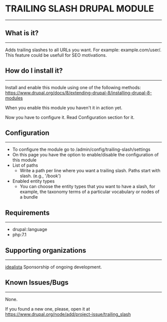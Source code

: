# TRAILING SLASH DRUPAL MODULE
----------------------------

## What is it?
-----------
Adds trailing slashes to all URLs you want.
For example: example.com/user/.
This feature could be usefull for SEO motivations.

## How do I install it?
--------------------
Install and enable this module using one of the following methods:
https://www.drupal.org/docs/8/extending-drupal-8/installing-drupal-8-modules

When you enable this module you haven't it in action yet. 

Now you have to configure it. Read Configuration section for it.

## Configuration
-------------
* To configure the module go to /admin/config/trailing-slash/settings
* On this page you have the option to enable/disable the configuration of this module
* List of paths 
  * Write a path per line where you want a trailing slash. Paths start with slash. (e.g., '/book')
* Enabled entity types
  * You can choose the entity types that you want to have a slash, for example, the taxonomy terms of a particular vocabulary or nodes of a bundle 

## Requirements
------------
 * drupal::language
 * php:7.1
 
## Supporting organizations
------------
 [idealista](https://github.com/idealista/) Sponsorship of ongoing development.
 
## Known Issues/Bugs
------------
 None.
 
 If you found a new one, please, open it at https://www.drupal.org/node/add/project-issue/trailing_slash
